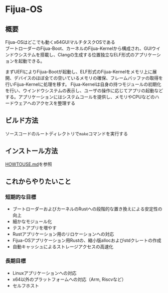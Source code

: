 # Fijua-OS
## 概要
Fijua-OSはどこでも動くx64GUIマルチタスクOSである  
ブートローダーのFijua-Boot、カーネルのFijua-Kernelから構成され、GUIウインドウシステムを搭載し、Clangの生成する位置独立なELF形式のアプリケーションを起動できる。  

まずUEFIによりFijua-Bootが起動し、ELF形式のFijua-Kernelをメモリ上に展開、デバイスのほぼ全ての空いているメモリの確保、フレームバッファの取得を行いFijua-Kernelに処理を移す。
Fijua-Kernelは自身の持つモジュールの初期化を行い、ウインドウシステムの表示し、ユーザの操作に応じてアプリの起動などする。アプリケーションにはシステムコールを提供し、メモリやCPUなどのハードウェアへのアクセスを整理する  

## ビルド方法
ソースコードのルートディレクトリで`make`コマンドを実行する

## インストール方法
[HOWTOUSE.md](HOWTOUSE.md)を参照

## これからやりたいこと
### 短期的な目標
- ブートローダーおよびカーネルのRustへの段階的な置き換えによる安定性の向上
- 細かなモジュール化
- テストアプリを増やす
- Rustアプリケーション用のリロケーションへの対応
- Fijua-OSアプリケーション用Rustの、縮小版allocおよびstdクレートの作成
- 自動キャッシュによるストレージアクセスの高速化
### 長期目標
- Linuxアプリケーションへの対応
- x64以外のプラットフォームへの対応（Arm, Riscvなど）
- セルフホスト
